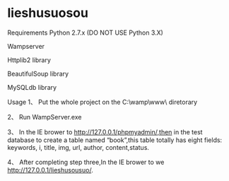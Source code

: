 # lieshusuosou
Requirements
Python 2.7.x (DO NOT USE Python 3.X)

Wampserver

Httplib2 library

BeautifulSoup library

MySQLdb library





Usage
1、	Put the whole project on the C:\wamp\www\ diretorary

2、	Run WampServer.exe

3、	In the IE brower to http://127.0.0.1/phpmyadmin/,then in the test database to create a table named “book”,this table totally has eight fields: keywords, i, title, img, url, author, content,status. 

4、	After completing step three,In the IE brower to we http://127.0.0.1/lieshusousuo/.


 
 


